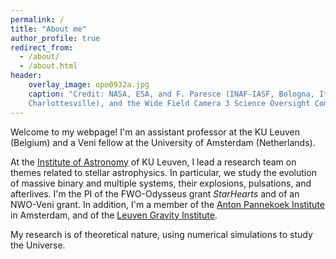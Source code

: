 ```yaml
---
permalink: /
title: "About me"
author_profile: true
redirect_from: 
  - /about/
  - /about.html
header:
    overlay_image: opo0932a.jpg
    caption: "Credit: NASA, ESA, and F. Paresce (INAF-IASF, Bologna, Italy), R. O'Connell (University of Virginia, 
    Charlottesville), and the Wide Field Camera 3 Science Oversight Committee"
---
```




Welcome to my webpage! I'm an assistant professor at the KU Leuven (Belgium) and a Veni fellow at the University of Amsterdam (Netherlands). 

At the [Institute of Astronomy](https://fys.kuleuven.be/ster) of KU Leuven, I lead a research team on themes related to stellar astrophysics. In particular, we study the evolution 
of massive binary and multiple systems, their explosions, pulsations, and afterlives. I'm the PI of the FWO-Odysseus grant *StarHearts* and of an NWO-Veni grant. 
In addition, I'm a member of the [Anton Pannekoek Institute](https://api.uva.nl/) in Amsterdam, and of the [Leuven Gravity Institute](https://www.kuleuven.be/lgi).

My research is of theoretical nature, using numerical simulations to study the Universe.



 
 
